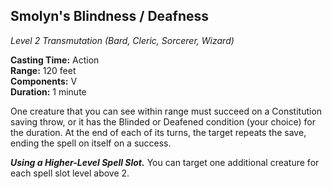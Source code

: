 ## Smolyn's Blindness / Deafness
*Level 2 Transmutation (Bard, Cleric, Sorcerer, Wizard)*

**Casting Time:** Action  
**Range:** 120 feet  
**Components:** V  
**Duration:** 1 minute  

One creature that you can see within range must succeed on a Constitution saving throw, or it has the Blinded or Deafened condition (your choice) for the duration. At the end of each of its turns, the target repeats the save, ending the spell on itself on a success.

***Using a Higher-Level Spell Slot.*** You can target one additional creature for each spell slot level above 2.